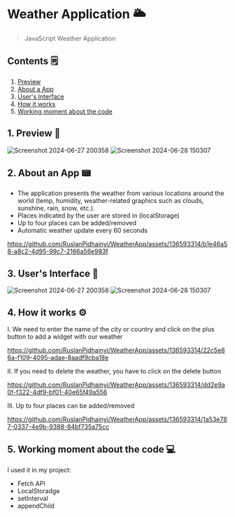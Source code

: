 # Weather Application 🌥️
> JavaScript Weather Application
>
> <a name="top"></a>
##  Contents 🗒️
1. [Preview](#preview)
2. [About a App](#aboutaapp)
3. [User's Interface](#ui)
4. [How it works](#work)
5. [Working moment about the code](#code)

<a name="preview"></a>
## 1. Preview 📎
![Screenshot 2024-06-27 200358](https://github.com/RuslanPidhainyi/WeatherApp/assets/136593314/60f16d1f-1478-49fc-aa53-3abc8a74eef1)
![Screenshot 2024-06-28 150307](https://github.com/RuslanPidhainyi/WeatherApp/assets/136593314/36c1360a-35ba-4dc3-9b94-92d6f5811cb3)


<a name="aboutaapp"></a>
## 2. About an App 📟
- The application presents the weather from various locations around the world (temp, humidity, weather-related graphics such as clouds, sunshine, rain, snow, etc.).
- Places indicated by the user are stored in (localStorage)
- Up to four places can be added/removed
- Automatic weather update every 60 seconds

https://github.com/RuslanPidhainyi/WeatherApp/assets/136593314/b1e46a58-a8c2-4d95-99c7-2166a56e983f

<a name="ui"></a>
## 3. User's Interface 📲
![Screenshot 2024-06-27 200358](https://github.com/RuslanPidhainyi/WeatherApp/assets/136593314/ebaf8d0d-92cf-4ec7-9109-76a493c0ad0b)
![Screenshot 2024-06-28 150307](https://github.com/RuslanPidhainyi/WeatherApp/assets/136593314/dcca15ba-01c4-4005-9321-03c98cd8f71c)

<a name="work"></a>
## 4. How it works ⚙️
I. We need to enter the name of the city or country and click on the plus button to add a widget with our weather

https://github.com/RuslanPidhainyi/WeatherApp/assets/136593314/22c5e86a-f109-4095-adae-8aadf9cba18e

II. If you need to delete the weather, you have to click on the delete button

https://github.com/RuslanPidhainyi/WeatherApp/assets/136593314/dd2e9a0f-f322-4df9-bf01-40e65f49a556

III. Up to four places can be added/removed

https://github.com/RuslanPidhainyi/WeatherApp/assets/136593314/1a53e787-0337-4e9b-9388-84bf735a75cc

<a name="code"></a>
## 5. Working moment about the code 💻

I used it in my project:
- Fetch API
- LocalStoradge
- setInterval
- appendChild






